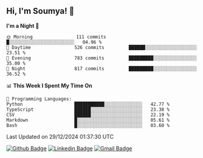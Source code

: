 ## Hi, I'm Soumya! 👋

<!--START_SECTION:waka-->
**I'm a Night 🦉** 

```text
🌞 Morning                111 commits         █░░░░░░░░░░░░░░░░░░░░░░░░   04.96 % 
🌆 Daytime                526 commits         ██████░░░░░░░░░░░░░░░░░░░   23.51 % 
🌃 Evening                783 commits         █████████░░░░░░░░░░░░░░░░   35.00 % 
🌙 Night                  817 commits         █████████░░░░░░░░░░░░░░░░   36.52 % 
```


📊 **This Week I Spent My Time On** 

```text
💬 Programming Languages: 
Python                   ███████████░░░░░░░░░░░░░░   42.77 % 
TypeScript               ██████░░░░░░░░░░░░░░░░░░░   23.38 % 
CSV                      ██████░░░░░░░░░░░░░░░░░░░   22.19 % 
Markdown                 █░░░░░░░░░░░░░░░░░░░░░░░░   05.61 % 
Bash                     █░░░░░░░░░░░░░░░░░░░░░░░░   03.60 % 
```


 Last Updated on 29/12/2024 01:37:30 UTC
<!--END_SECTION:waka-->

[![Github Badge](https://img.shields.io/badge/-rubyruins-grey?style=for-the-badge&logo=github&logoColor=white&link=https://github.com/rubyruins/)](https://www.github.com/rubyruins/) 
[![Linkedin Badge](https://img.shields.io/badge/-Soumya%20Parekh-0072b1?style=for-the-badge&logo=Linkedin&logoColor=white&link=https://www.linkedin.com/in/Soumya-Parekh/)](https://www.linkedin.com/in/Soumya-Parekh/) 
[![Gmail Badge](https://img.shields.io/badge/-soumyaparekh.me@gmail.com-c14438?style=for-the-badge&logo=Gmail&logoColor=white&link=mailto:soumyaparekh.me@gmail.com)](mailto:soumyaparekh.me@gmail.com) 
